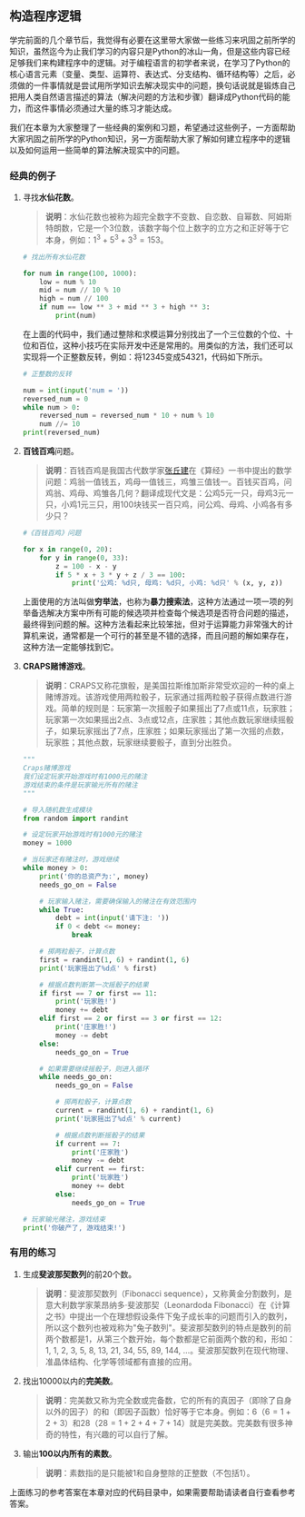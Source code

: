 ## 构造程序逻辑

学完前面的几个章节后，我觉得有必要在这里带大家做一些练习来巩固之前所学的知识，虽然迄今为止我们学习的内容只是Python的冰山一角，但是这些内容已经足够我们来构建程序中的逻辑。对于编程语言的初学者来说，在学习了Python的核心语言元素（变量、类型、运算符、表达式、分支结构、循环结构等）之后，必须做的一件事情就是尝试用所学知识去解决现实中的问题，换句话说就是锻炼自己把用人类自然语言描述的算法（解决问题的方法和步骤）翻译成Python代码的能力，而这件事情必须通过大量的练习才能达成。

我们在本章为大家整理了一些经典的案例和习题，希望通过这些例子，一方面帮助大家巩固之前所学的Python知识，另一方面帮助大家了解如何建立程序中的逻辑以及如何运用一些简单的算法解决现实中的问题。

### 经典的例子

1. 寻找**水仙花数**。

   > **说明**：水仙花数也被称为超完全数字不变数、自恋数、自幂数、阿姆斯特朗数，它是一个3位数，该数字每个位上数字的立方之和正好等于它本身，例如：$1^3 + 5^3+ 3^3=153$。

   ```python
   # 找出所有水仙花数
   
   for num in range(100, 1000):
       low = num % 10
       mid = num // 10 % 10
       high = num // 100
       if num == low ** 3 + mid ** 3 + high ** 3:
           print(num)
   ```

   在上面的代码中，我们通过整除和求模运算分别找出了一个三位数的个位、十位和百位，这种小技巧在实际开发中还是常用的。用类似的方法，我们还可以实现将一个正整数反转，例如：将12345变成54321，代码如下所示。

   ```python
   # 正整数的反转
   
   num = int(input('num = '))
   reversed_num = 0
   while num > 0:
       reversed_num = reversed_num * 10 + num % 10
       num //= 10
   print(reversed_num)
   ```
2. **百钱百鸡**问题。

   > **说明**：百钱百鸡是我国古代数学家[张丘建](https://baike.baidu.com/item/%E5%BC%A0%E4%B8%98%E5%BB%BA/10246238)在《算经》一书中提出的数学问题：鸡翁一值钱五，鸡母一值钱三，鸡雏三值钱一。百钱买百鸡，问鸡翁、鸡母、鸡雏各几何？翻译成现代文是：公鸡5元一只，母鸡3元一只，小鸡1元三只，用100块钱买一百只鸡，问公鸡、母鸡、小鸡各有多少只？

   ```python
   #《百钱百鸡》问题
   
   for x in range(0, 20):
       for y in range(0, 33):
           z = 100 - x - y
           if 5 * x + 3 * y + z / 3 == 100:
               print('公鸡: %d只, 母鸡: %d只, 小鸡: %d只' % (x, y, z))
   ```

   上面使用的方法叫做**穷举法**，也称为**暴力搜索法**，这种方法通过一项一项的列举备选解决方案中所有可能的候选项并检查每个候选项是否符合问题的描述，最终得到问题的解。这种方法看起来比较笨拙，但对于运算能力非常强大的计算机来说，通常都是一个可行的甚至是不错的选择，而且问题的解如果存在，这种方法一定能够找到它。

3. **CRAPS赌博游戏**。

   > **说明**：CRAPS又称花旗骰，是美国拉斯维加斯非常受欢迎的一种的桌上赌博游戏。该游戏使用两粒骰子，玩家通过摇两粒骰子获得点数进行游戏。简单的规则是：玩家第一次摇骰子如果摇出了7点或11点，玩家胜；玩家第一次如果摇出2点、3点或12点，庄家胜；其他点数玩家继续摇骰子，如果玩家摇出了7点，庄家胜；如果玩家摇出了第一次摇的点数，玩家胜；其他点数，玩家继续要骰子，直到分出胜负。

   ```python
   """
   Craps赌博游戏
   我们设定玩家开始游戏时有1000元的赌注
   游戏结束的条件是玩家输光所有的赌注
   """
   
   # 导入随机数生成模块
   from random import randint
   
   # 设定玩家开始游戏时有1000元的赌注
   money = 1000
   
   # 当玩家还有赌注时，游戏继续
   while money > 0:
       print('你的总资产为:', money)
       needs_go_on = False
   
       # 玩家输入赌注，需要确保输入的赌注在有效范围内
       while True:
           debt = int(input('请下注: '))
           if 0 < debt <= money:
               break
   
       # 掷两粒骰子，计算点数
       first = randint(1, 6) + randint(1, 6)
       print('玩家摇出了%d点' % first)
   
       # 根据点数判断第一次摇骰子的结果
       if first == 7 or first == 11:
           print('玩家胜!')
           money += debt
       elif first == 2 or first == 3 or first == 12:
           print('庄家胜!')
           money -= debt
       else:
           needs_go_on = True
   
       # 如果需要继续摇骰子，则进入循环
       while needs_go_on:
           needs_go_on = False
   
           # 掷两粒骰子，计算点数
           current = randint(1, 6) + randint(1, 6)
           print('玩家摇出了%d点' % current)
   
           # 根据点数判断摇骰子的结果
           if current == 7:
               print('庄家胜')
               money -= debt
           elif current == first:
               print('玩家胜')
               money += debt
           else:
               needs_go_on = True
   
   # 玩家输光赌注，游戏结束
   print('你破产了, 游戏结束!')
   ```

### 有用的练习

1. 生成**斐波那契数列**的前20个数。

   > **说明**：斐波那契数列（Fibonacci sequence），又称黄金分割数列，是意大利数学家莱昂纳多·斐波那契（Leonardoda Fibonacci）在《计算之书》中提出一个在理想假设条件下兔子成长率的问题而引入的数列，所以这个数列也被戏称为&quot;兔子数列&quot;。斐波那契数列的特点是数列的前两个数都是1，从第三个数开始，每个数都是它前面两个数的和，形如：1, 1, 2, 3, 5, 8, 13, 21, 34, 55, 89, 144, ...。斐波那契数列在现代物理、准晶体结构、化学等领域都有直接的应用。

2. 找出10000以内的**完美数**。

   > **说明**：完美数又称为完全数或完备数，它的所有的真因子（即除了自身以外的因子）的和（即因子函数）恰好等于它本身。例如：6（$6=1+2+3$）和28（$28=1+2+4+7+14$）就是完美数。完美数有很多神奇的特性，有兴趣的可以自行了解。

3. 输出**100以内所有的素数**。

   > **说明**：素数指的是只能被1和自身整除的正整数（不包括1）。

上面练习的参考答案在本章对应的代码目录中，如果需要帮助请读者自行查看参考答案。
